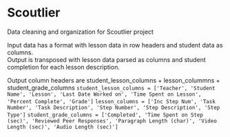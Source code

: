 # Scoutlier
Data cleaning and organization for Scoutlier project

Input data has a format with lesson data in row headers and student data as columns.  
Output is transposed with lesson data parsed as columns and student completion for each lesson description.

Output column headers are student_lesson_columns + lesson_colummns + student_grade_columns 
`student_lesson_columns = ['Teacher', 'Student Name', 'Lesson', 'Last Date Worked on', 'Time Spent on Lesson', 'Percent Complete', 'Grade']` 
`lesson_columns = ['Inc Step Num', 'Task Number', 'Task Description', 'Step Number', 'Step Description', 'Step Type']`
`student_grade_columns = ['Completed', 'Time Spent on Step (sec)', 'Reviewed Peer Responses', 'Paragraph Length (char)', 'Video Length (sec)', 'Audio Length (sec)']`
